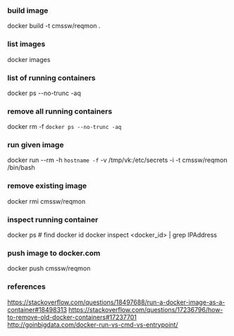 

### build image
docker build -t cmssw/reqmon .

### list images
docker images

### list of running containers
docker ps --no-trunc -aq

### remove all running containers
docker rm -f `docker ps --no-trunc -aq`

### run given image
docker run --rm -h `hostname -f` -v /tmp/vk:/etc/secrets -i -t cmssw/reqmon /bin/bash

### remove existing image
docker rmi cmssw/reqmon

### inspect running container
docker ps # find docker id
docker inspect <docker_id> | grep IPAddress

### push image to docker.com
docker push cmssw/reqmon

### references
https://stackoverflow.com/questions/18497688/run-a-docker-image-as-a-container#18498313
https://stackoverflow.com/questions/17236796/how-to-remove-old-docker-containers#17237701
http://goinbigdata.com/docker-run-vs-cmd-vs-entrypoint/
